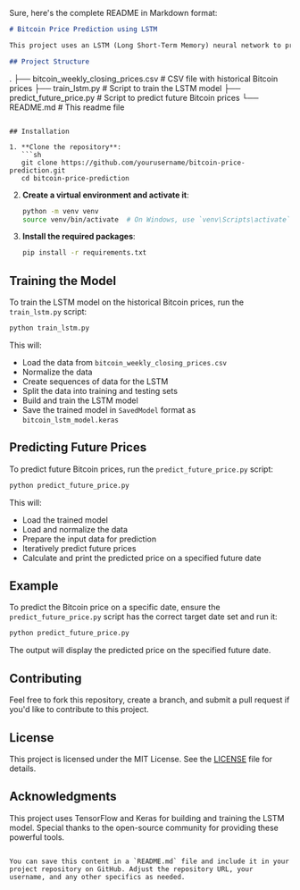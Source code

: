 Sure, here's the complete README in Markdown format:

```markdown
# Bitcoin Price Prediction using LSTM

This project uses an LSTM (Long Short-Term Memory) neural network to predict future Bitcoin prices based on historical weekly closing prices.

## Project Structure

```
.
├── bitcoin_weekly_closing_prices.csv   # CSV file with historical Bitcoin prices
├── train_lstm.py                      # Script to train the LSTM model
├── predict_future_price.py            # Script to predict future Bitcoin prices
└── README.md                          # This readme file
```

## Installation

1. **Clone the repository**:
   ```sh
   git clone https://github.com/yourusername/bitcoin-price-prediction.git
   cd bitcoin-price-prediction
   ```

2. **Create a virtual environment and activate it**:
   ```sh
   python -m venv venv
   source venv/bin/activate  # On Windows, use `venv\Scripts\activate`
   ```

3. **Install the required packages**:
   ```sh
   pip install -r requirements.txt
   ```

## Training the Model

To train the LSTM model on the historical Bitcoin prices, run the `train_lstm.py` script:

```sh
python train_lstm.py
```

This will:
- Load the data from `bitcoin_weekly_closing_prices.csv`
- Normalize the data
- Create sequences of data for the LSTM
- Split the data into training and testing sets
- Build and train the LSTM model
- Save the trained model in `SavedModel` format as `bitcoin_lstm_model.keras`

## Predicting Future Prices

To predict future Bitcoin prices, run the `predict_future_price.py` script:

```sh
python predict_future_price.py
```

This will:
- Load the trained model
- Load and normalize the data
- Prepare the input data for prediction
- Iteratively predict future prices
- Calculate and print the predicted price on a specified future date

## Example

To predict the Bitcoin price on a specific date, ensure the `predict_future_price.py` script has the correct target date set and run it:

```sh
python predict_future_price.py
```

The output will display the predicted price on the specified future date.

## Contributing

Feel free to fork this repository, create a branch, and submit a pull request if you'd like to contribute to this project.

## License

This project is licensed under the MIT License. See the [LICENSE](LICENSE) file for details.

## Acknowledgments

This project uses TensorFlow and Keras for building and training the LSTM model. Special thanks to the open-source community for providing these powerful tools.
```

You can save this content in a `README.md` file and include it in your project repository on GitHub. Adjust the repository URL, your username, and any other specifics as needed.
